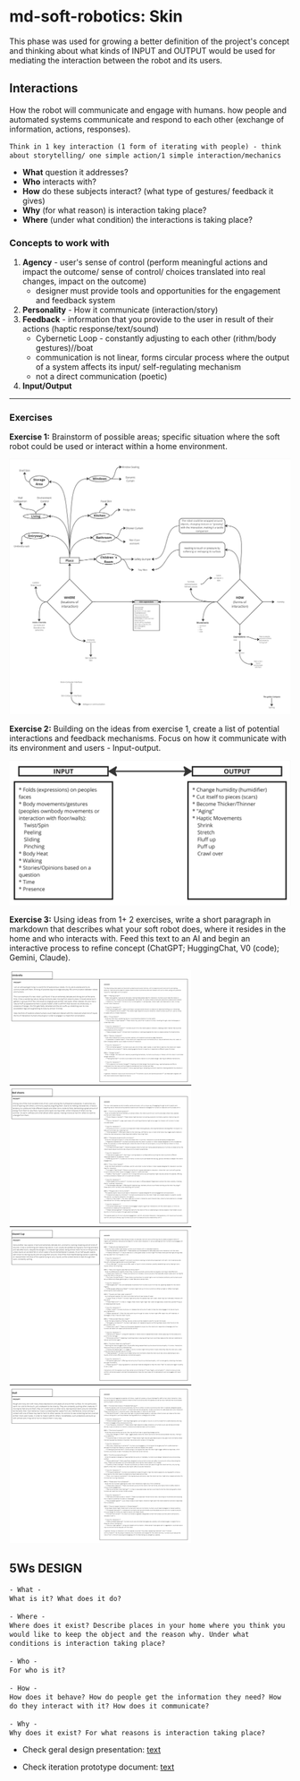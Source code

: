 # md-soft-robotics: Skin
 This phase was used for growing a better definition of the project's concept and thinking about what kinds of INPUT and OUTPUT would be used for mediating the interaction between the robot and its users.
 
 ## **Interactions** 
 How the robot will communicate and engage with humans. how people and automated systems communicate and respond to each other (exchange of information, actions, responses).

    Think in 1 key interaction (1 form of iterating with people) - think about storytelling/ one simple action/1 simple interaction/mechanics

- **What** question it addresses?
- **Who** interacts with?
- **How** do these subjects interact? (what type of gestures/ feedback it gives)
- **Why** (for what reason) is interaction taking place?
- **Where** (under what condition) the interactions is taking place?

### Concepts to work with
1. **Agency** - user's sense of control (perform meaningful actions and impact the outcome/ sense of control/ choices translated into real changes, impact on the outcome) 
    - designer must provide tools and opportunities for the engagement and feedback system
2. **Personality** - How it communicate (interaction/story)
3. **Feedback** - information that you provide to the user in result of their actions (haptic response/text/sound) 
    - Cybernetic Loop - constantly adjusting to each other (rithm/body gestures)//boat 
    - communication is not linear, forms circular process where the output of a system affects its input/ self-regulating mechanism 
    - not a direct communication (poetic)
4. **Input/Output**

---

### Exercises

**Exercise 1:**
Brainstorm of possible areas; specific situation where the soft robot could be used or interact within a home environment.

![alt text](images/where-how.jpg)


**Exercise 2:**
Building on the ideas from exercise 1, create a list of potential interactions and feedback mechanisms. Focus on how it communicate with its environment and users - Input-output.

![alt text](images/input-output.jpg)

**Exercise 3:**
Using ideas from 1+ 2 exercises, write a short paragraph in markdown that describes what your soft robot does, where it resides in the home and who interacts with. Feed this text to an AI and begin an interactive process to refine concept (ChatGPT; HuggingChat, V0 (code); Gemini, Claude).

![alt text](images/conversation-with-Robot.jpg)


## **5Ws DESIGN** 
 
    - What -
    What is it? What does it do?

    - Where -
    Where does it exist? Describe places in your home where you think you would like to keep the object and the reason why. Under what conditions is interaction taking place?

    - Who -
    For who is it?

    - How -
    How does it behave? How do people get the information they need? How do they interact with it? How does it communicate?

    - Why -
    Why does it exist? For what reasons is interaction taking place?

- Check geral design presentation: [text](../../03.presentations/06-11-2024.md)

- Check iteration prototype document: [text](iteration-prototypes.md)